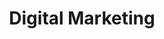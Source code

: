 ---
layout: classification
title: Digital Marketing
image: /img/classifications/digitalmarketing.jpeg
featured: true
applications: true
tags:
 - Graphic Design
 - Marketing
 - Social Media
 - Web Development
# classification_partners:
#   - type: Classification Supporter
#     list:
#       - name: Rotaract Bangalore East
#         img: /img/partners/rbe.png
#       - name: Rotaract Bangalore East
#         img: /img/partners/rbe.png
description:
  Digital marketing is the promotion of products or brands via one or more forms of electronic media. Digital marketing is often referred to as online marketing, internet marketing or web marketing.
mentors:
  - name: Rtn. Krishna B Mariyanka
    company: Ajira Global
    img: /img/mentors/krishnabmariyanka.jpeg
    social:
      linkedin: https://www.linkedin.com/in/krishnamariyanka/
      twitter: https://twitter.com/KMariyanka
      facebook: https://www.facebook.com/krishnamariyanka
      instagram: https://www.instagram.com/krishnabmariyanka/
    introduction: An effectual consultant, a stunning speaker and a cogent trainer in the global brand and communications industry, Krishna B. Mariyanka, more fondly known as Brand Kitty, began his professional career in the field of public relations 20+ years ago. It was quickly followed by key internal and external communication assignments in some very large, multinational corporations.
---